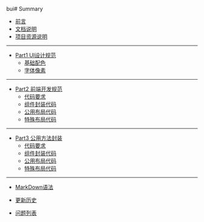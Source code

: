 bui# Summary

* [前言](README.md)
* [文档说明](Pages/Part0/Shuoming.md)
* [项目资源说明](Pages/Part0/Shuoming.md)
---
* [Part1 UI设计规范]()
    * [基础配色]()
    * [字体像素]()
---
* [Part2 前端开发规范]()
    * [代码要求]()
    * [组件封装代码]()
    * [公用布局代码]()
    * [特殊布局代码]()
---
* [Part3 公用方法封装]()
    * [代码要求]()
    * [组件封装代码]()
    * [公用布局代码]()
    * [特殊布局代码]()
---
* [MarkDown语法](http://caibaojian.com/gitbook/format/markdown.html)

* [更新历史]()

* [问题列表]()